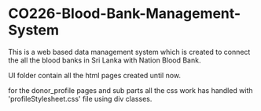 # CO226-Blood-Bank-Management-System
This is a web based data management system which is created to connect the all the blood banks in Sri Lanka with Nation Blood Bank.

UI folder contain all the html pages created until now.

for the donor_profile pages and sub parts all the css work has handled with 'profileStylesheet.css' file using div classes.
